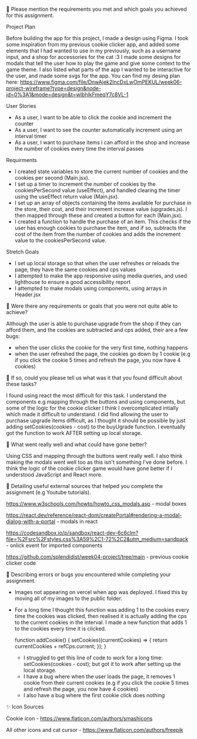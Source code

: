 🎯 Please mention the requirements you met and which goals you achieved for this assignment.

Project Plan

Before building the app for this project, I made a design using Figma. I took some inspiration from my previous cookie clicker app, and added some elements that I had wanted to use in my previously, such as a username input, and a shop for accessories for the cat :3 I made some designs for modals that tell the user how to play the game and give some context to the game theme. I also listed what parts of the app I wanted to be interactive for the user, and made some svgs for the app. You can find my desing plan here:
https://www.figma.com/file/DnwAjek2IncDxLwOmPEKUL/week06-project-wireframe?type=design&node-id=0%3A1&mode=design&t=wIbhlkFmeqY7c8VL-1

User Stories

- As a user, I want to be able to click the cookie and increment the counter
- As a user, I want to see the counter automatically increment using an interval timer
- As a user, I want to purchase items i can afford in the shop and increase the number of cookies every time the interval passes

Requirments

- I created state variables to store the current number of cookies and the cookies per second (Main.jsx).
- I set up a timer to increment the number of cookies by the cookiesPerSecond value (useEffect), and handled clearing the timer using the useEffect return value (Main.jsx).
- I set up an array of objects containing the items available for purchase in the store, their cost, and their increment increase value (upgrades.js). I then mapped through these and created a button for each (Main.jsx).
- I created a function to handle the purchase of an item. This checks if the user has enough cookies to purchase the item, and if so, subtracts the cost of the item from the number of cookies and adds the increment value to the cookiesPerSecond value.

Stretch Goals

- I set up local storage so that when the user refreshes or reloads the page, they have the same cookies and cps values
- I attempted to make the app responsive using media queries, and used lighthouse to ensure a good accessibility report
- I attempted to make modals using components, using arrays in Header.jsx

🎯 Were there any requirements or goals that you were not quite able to achieve?

Although the user is able to purchase upgrade from the shop if they can afford them, and the cookies are subtracted and cps added, their are a few bugs:

- when the user clicks the cookie for the very first time, nothing happens
- when the user refreshed the page, the cookies go down by 1 cookie (e.g if you click the cookie 5 times and refresh the page, you now have 4 cookies)

🎯 If so, could you please tell us what was it that you found difficult about these tasks?

I found using react the most difficult for this task. I understand the components e.g mapping through the buttons and using components, but some of the logic for the cookie clicker I think I overcomplicated intially which made it difficult to understand. I did find allowing the user to purchase upgrade items difficult, as I thought it should be possible by just adding setCookies(cookies - cost) to the buyUgrade function. I eventually got the function to work AFTER setting up local storage.

🍪 What went really well and what could have gone better?

Using CSS and mapping through the buttons went really well. I also think making the modals went well too as this isn't something I've done before. I think the logic of the cookie clicker game would have gone better if I understood JavaScript and React more.

🍪 Detailing useful external sources that helped you complete the assignment (e.g Youtube tutorials).

https://www.w3schools.com/howto/howto_css_modals.asp - modal boxes

https://react.dev/reference/react-dom/createPortal#rendering-a-modal-dialog-with-a-portal - modals in react

https://codesandbox.io/p/sandbox/react-dev-6c6clm?file=%2Fsrc%2Fstyles.css%3A59%2C1-72%2C2&utm_medium=sandpack - onlick event for imported components

https://github.com/splendidist/week04-project/tree/main - previous cookie clicker code

🍪 Describing errors or bugs you encountered while completing your assignment.

- Images not appearing on vercel when app was deployed. I fixed this by moving all of my images to the public folder.
- For a long time I thought this function was adding 1 to the cookies every time the cookies was clicked, then realised it is actually adding the cps to the current cookies in the interval. I made a new function that adds 1 to the cookies every time it is clicked.

  function addCookie() {
  setCookies((currentCookies) => {
  return currentCookies + refCps.current;
  });
  }

  - I struggled to get this line of code to work for a long time: setCookies(cookies - cost); but got it to work after setting up the local storage.
  - I have a bug where when the user loads the page, it removes 1 cookie from their current cookies (e.g if you click the cookie 5 times and refresh the page, you now have 4 cookies)
  - I also have a bug where the first cookie click does nothing

✨ Icon Sources

Cookie icon - https://www.flaticon.com/authors/smashicons

All other icons and cat cursor - https://www.flaticon.com/authors/freepik
